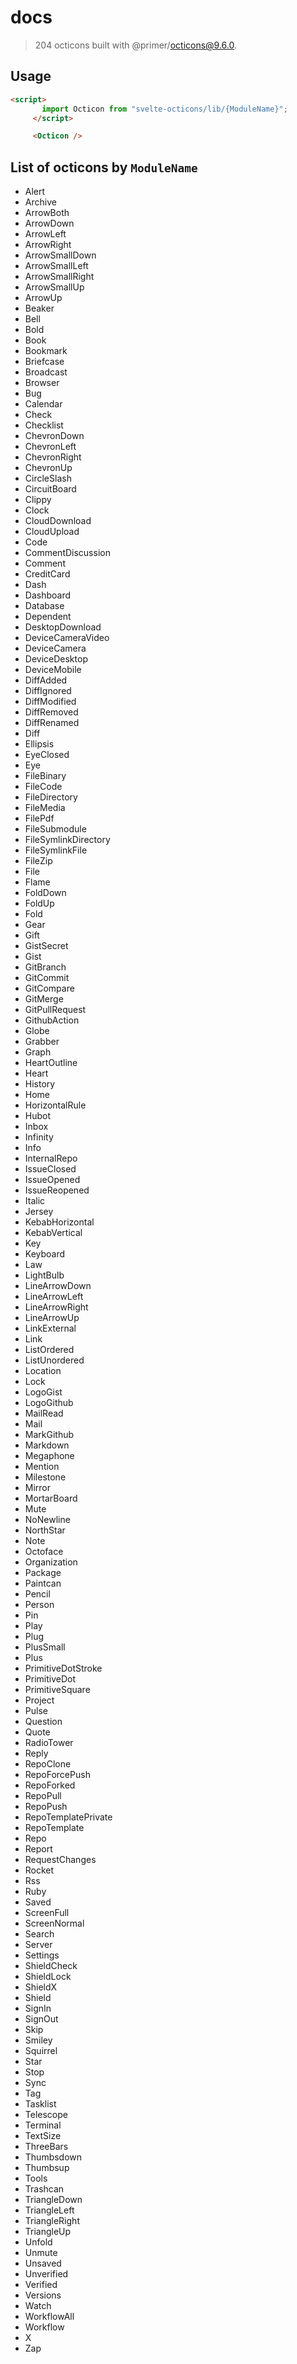 # docs
> 204 octicons built with @primer/octicons@9.6.0.
## Usage
```html
<script>
       import Octicon from "svelte-octicons/lib/{ModuleName}";
     </script>

     <Octicon />
```
## List of octicons by `ModuleName`
- Alert
- Archive
- ArrowBoth
- ArrowDown
- ArrowLeft
- ArrowRight
- ArrowSmallDown
- ArrowSmallLeft
- ArrowSmallRight
- ArrowSmallUp
- ArrowUp
- Beaker
- Bell
- Bold
- Book
- Bookmark
- Briefcase
- Broadcast
- Browser
- Bug
- Calendar
- Check
- Checklist
- ChevronDown
- ChevronLeft
- ChevronRight
- ChevronUp
- CircleSlash
- CircuitBoard
- Clippy
- Clock
- CloudDownload
- CloudUpload
- Code
- CommentDiscussion
- Comment
- CreditCard
- Dash
- Dashboard
- Database
- Dependent
- DesktopDownload
- DeviceCameraVideo
- DeviceCamera
- DeviceDesktop
- DeviceMobile
- DiffAdded
- DiffIgnored
- DiffModified
- DiffRemoved
- DiffRenamed
- Diff
- Ellipsis
- EyeClosed
- Eye
- FileBinary
- FileCode
- FileDirectory
- FileMedia
- FilePdf
- FileSubmodule
- FileSymlinkDirectory
- FileSymlinkFile
- FileZip
- File
- Flame
- FoldDown
- FoldUp
- Fold
- Gear
- Gift
- GistSecret
- Gist
- GitBranch
- GitCommit
- GitCompare
- GitMerge
- GitPullRequest
- GithubAction
- Globe
- Grabber
- Graph
- HeartOutline
- Heart
- History
- Home
- HorizontalRule
- Hubot
- Inbox
- Infinity
- Info
- InternalRepo
- IssueClosed
- IssueOpened
- IssueReopened
- Italic
- Jersey
- KebabHorizontal
- KebabVertical
- Key
- Keyboard
- Law
- LightBulb
- LineArrowDown
- LineArrowLeft
- LineArrowRight
- LineArrowUp
- LinkExternal
- Link
- ListOrdered
- ListUnordered
- Location
- Lock
- LogoGist
- LogoGithub
- MailRead
- Mail
- MarkGithub
- Markdown
- Megaphone
- Mention
- Milestone
- Mirror
- MortarBoard
- Mute
- NoNewline
- NorthStar
- Note
- Octoface
- Organization
- Package
- Paintcan
- Pencil
- Person
- Pin
- Play
- Plug
- PlusSmall
- Plus
- PrimitiveDotStroke
- PrimitiveDot
- PrimitiveSquare
- Project
- Pulse
- Question
- Quote
- RadioTower
- Reply
- RepoClone
- RepoForcePush
- RepoForked
- RepoPull
- RepoPush
- RepoTemplatePrivate
- RepoTemplate
- Repo
- Report
- RequestChanges
- Rocket
- Rss
- Ruby
- Saved
- ScreenFull
- ScreenNormal
- Search
- Server
- Settings
- ShieldCheck
- ShieldLock
- ShieldX
- Shield
- SignIn
- SignOut
- Skip
- Smiley
- Squirrel
- Star
- Stop
- Sync
- Tag
- Tasklist
- Telescope
- Terminal
- TextSize
- ThreeBars
- Thumbsdown
- Thumbsup
- Tools
- Trashcan
- TriangleDown
- TriangleLeft
- TriangleRight
- TriangleUp
- Unfold
- Unmute
- Unsaved
- Unverified
- Verified
- Versions
- Watch
- WorkflowAll
- Workflow
- X
- Zap